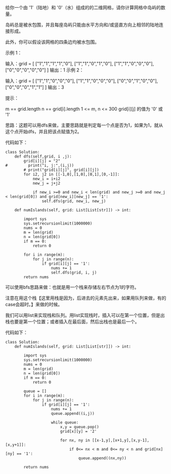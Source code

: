 给你一个由 '1'（陆地）和 '0'（水）组成的的二维网格，请你计算网格中岛屿的数量。

岛屿总是被水包围，并且每座岛屿只能由水平方向和/或竖直方向上相邻的陆地连接形成。

此外，你可以假设该网格的四条边均被水包围。

 

示例 1：

输入：grid = [
  ["1","1","1","1","0"],
  ["1","1","0","1","0"],
  ["1","1","0","0","0"],
  ["0","0","0","0","0"]
]
输出：1
示例 2：

输入：grid = [
  ["1","1","0","0","0"],
  ["1","1","0","0","0"],
  ["0","0","1","0","0"],
  ["0","0","0","1","1"]
]
输出：3
 

提示：

m == grid.length
n == grid[i].length
1 <= m, n <= 300
grid[i][j] 的值为 '0' 或 '1'



思路：这题可以用dfs来做，主要思路就是判定每一个点是否为1，如果为1，就从这个点开始dfs，并且把该点赋值为2。


代码如下：
```
class Solution:
    def dfs(self,grid, i ,j):
        grid[i][j] = "2"
#         print("i, j:",(i,j))
        # print("grid[i][j]", grid[i][j])
        for i2, j2 in [[-1,0],[1,0],[0,1],[0,-1]]:
            new_i = i+i2
            new_j = j+j2
        
            if new_i >=0 and new_i < len(grid) and new_j >=0 and new_j < len(grid[0]) and grid[new_i][new_j] == '1':
                self.dfs(grid, new_i, new_j)

    def numIslands(self, grid: List[List[str]]) -> int:

        import sys   
        sys.setrecursionlimit(1000000)
        nums = 0
        m = len(grid)
        n = len(grid[0])
        if m == 0:
            return 0

        for i in range(m):
            for j in range(n):
                if grid[i][j] == '1':
                    nums += 1
                    self.dfs(grid, i, j)
        return nums

```




可以使用bfs思路来做：也就是用一个栈来存储左右节点为1的字符。

注意在用这个栈【这里用栈是因为，后进去的元素先出来，如果用队列来做，有的case会超时。】来做的时候。

我们可以用list来实现栈和队列。用list实现栈时，插入可以在第一个位置，但是出栈也要是第一个位置；或者插入在最后面，然后出栈也是最后一个。

代码如下：
```
class Solution:
    def numIslands(self, grid: List[List[str]]) -> int:

        import sys   
        sys.setrecursionlimit(1000000)
        nums = 0
        m = len(grid)
        n = len(grid[0])
        if m == 0:
            return 0

        queue = []
        for i in range(m):
            for j in range(n):
                if grid[i][j] == '1':
                    nums += 1
                    queue.append((i,j))

                    while queue:
                        x,y = queue.pop()
                        grid[x][y] = '2'

                        for nx, ny in [[x-1,y],[x+1,y],[x,y-1],[x,y+1]]:
                            if 0<= nx < m and 0<= ny < n and grid[nx][ny] == '1':
                                queue.append((nx,ny))
                    
        return nums

```
